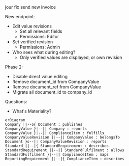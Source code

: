 jour fix
send new invoice



New endpoint:
- Edit value revisions
	- Set all relevant fields
	- Permissions: Editor
- Set verified revision
	- Permissions: Admin
- Who sees what during editing?
	- Only verified values are displayed, or own revision

Phase 2:
- Disable direct value editing
- Remove document_id from CompanyValue
- Remove document_ref from CompanyValue
- Migrate all document_id to company_id

Questions:
- What's Materiality?




```mermaid
erDiagram
Company ||--o{ Document : publishes
CompanyValue }|--|| Company : reports
CompanyValue }|--|| ComplianceItem : fulfills
CompanyValueRevision }|--|| CompanyValue : belongsTo
Document }o--|| CompanyValueRevision : reports
Standard ||--|{ StandardRequirement : describes
StandardRequirement ||--|{ StandardFulfilment : allows
StandardFulfilment }|--|| ComplianceItem : maps
ReportingRequirement ||--|{ ComplianceItem : describes
```
